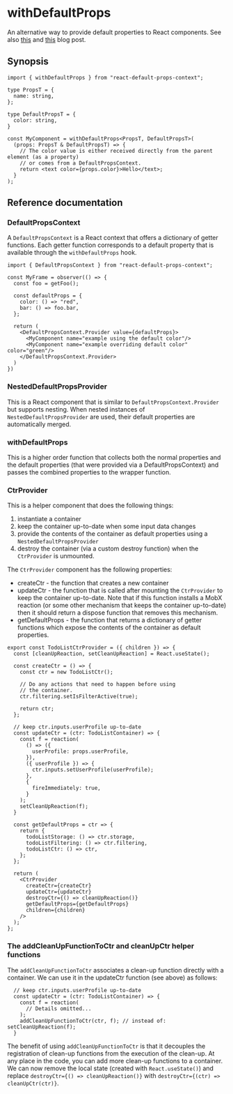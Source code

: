# withDefaultProps

An alternative way to provide default properties to React components.
See also [this](https://mnieber.github.io/react/typescript/2020/05/23/using-default-properties-in-react.html) and
[this](https://mnieber.github.io/react/2020/05/26/inserting-facets-into-react-components.html) blog post.

## Synopsis

```
import { withDefaultProps } from "react-default-props-context";

type PropsT = {
  name: string,
};

type DefaultPropsT = {
  color: string,
}

const MyComponent = withDefaultProps<PropsT, DefaultPropsT>(
  (props: PropsT & DefaultPropsT) => {
    // The color value is either received directly from the parent element (as a property)
    // or comes from a DefaultPropsContext.
    return <text color={props.color}>Hello</text>;
  }
);
```

## Reference documentation

### DefaultPropsContext

A `DefaultPropsContext` is a React context that offers a dictionary of getter functions.
Each getter function corresponds to a default property that is available through
the `withDefaultProps` hook.

```
import { DefaultPropsContext } from "react-default-props-context";

const MyFrame = observer(() => {
  const foo = getFoo();

  const defaultProps = {
    color: () => "red",
    bar: () => foo.bar,
  };

  return (
    <DefaultPropsContext.Provider value={defaultProps}>
      <MyComponent name="example using the default color"/>
      <MyComponent name="example overriding default color" color="green"/>
    </DefaultPropsContext.Provider>
  )
})
```

### NestedDefaultPropsProvider

This is a React component that is similar to `DefaultPropsContext.Provider` but supports nesting.
When nested instances of `NestedDefaultPropsProvider` are used, their default properties are automatically merged.

### withDefaultProps

This is a higher order function that collects both the normal properties and the default properties
(that were provided via a DefaultPropsContext) and passes the combined properties to the wrapper function.

### CtrProvider

This is a helper component that does the following things:

1. instantiate a container
2. keep the container up-to-date when some input data changes
3. provide the contents of the container as default properties using a `NestedDefaultPropsProvider`
4. destroy the container (via a custom destroy function) when the `CtrProvider` is unmounted.

The `CtrProvider` component has the following properties:

- createCtr - the function that creates a new container
- updateCtr - the function that is called after mounting the `CtrProvider` to keep the container up-to-date.
  Note that if this function installs a MobX reaction (or some other mechanism that keeps the container
  up-to-date) then it should return a dispose function that removes this mechanism.
- getDefaultProps - the function that returns a dictionary of getter functions which expose the contents of the
  container as default properties.

```
export const TodoListCtrProvider = ({ children }) => {
  const [cleanUpReaction, setCleanUpReaction] = React.useState();

  const createCtr = () => {
    const ctr = new TodoListCtr();

    // Do any actions that need to happen before using
    // the container.
    ctr.filtering.setIsFilterActive(true);

    return ctr;
  };

  // keep ctr.inputs.userProfile up-to-date
  const updateCtr = (ctr: TodoListContainer) => {
    const f = reaction(
      () => ({
        userProfile: props.userProfile,
      }),
      ({ userProfile }) => {
        ctr.inputs.setUserProfile(userProfile);
      },
      {
        fireImmediately: true,
      }
    );
    setCleanUpReaction(f);
  }

  const getDefaultProps = ctr => {
    return {
      todoListStorage: () => ctr.storage,
      todoListFiltering: () => ctr.filtering,
      todoListCtr: () => ctr,
    };
  };

  return (
    <CtrProvider
      createCtr={createCtr}
      updateCtr={updateCtr}
      destroyCtr={() => cleanUpReaction()}
      getDefaultProps={getDefaultProps}
      children={children}
    />
  );
};
```

### The addCleanUpFunctionToCtr and cleanUpCtr helper functions

The `addCleanUpFunctionToCtr` associates a clean-up function directly with
a container. We can use it in the updateCtr function (see above) as follows:

```
  // keep ctr.inputs.userProfile up-to-date
  const updateCtr = (ctr: TodoListContainer) => {
    const f = reaction(
      // Details omitted...
    );
    addCleanUpFunctionToCtr(ctr, f); // instead of: setCleanUpReaction(f);
  }
```

The benefit of using `addCleanUpFunctionToCtr` is that it decouples the registration of
clean-up functions from the execution of the clean-up. At any place in the code, you can add
more clean-up functions to a container. We can now remove the local state
(created with `React.useState()`) and replace `destroyCtr={() => cleanUpReaction()}` with `destroyCtr={(ctr) => cleanUpCtr(ctr)}`.
